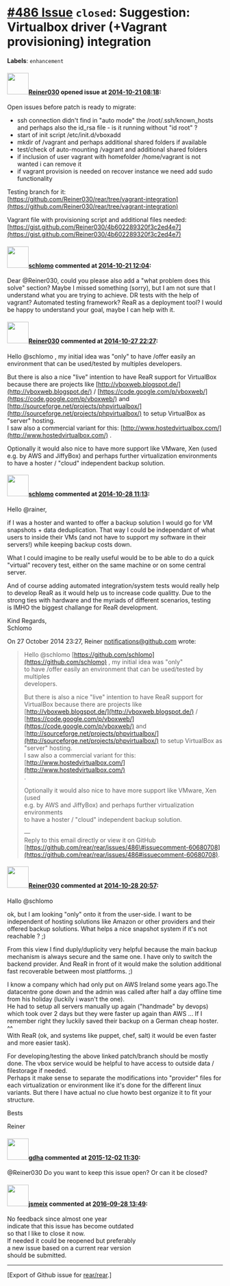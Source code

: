 [\#486 Issue](https://github.com/rear/rear/issues/486) `closed`: Suggestion: Virtualbox driver (+Vagrant provisioning) integration
==================================================================================================================================

**Labels**: `enhancement`

#### <img src="https://avatars.githubusercontent.com/u/29528?v=4" width="50">[Reiner030](https://github.com/Reiner030) opened issue at [2014-10-21 08:18](https://github.com/rear/rear/issues/486):

Open issues before patch is ready to migrate:

-   ssh connection didn't find in "auto mode" the
    /root/.ssh/known\_hosts and perhaps also the id\_rsa file - is it
    running without "id root" ?
-   start of init script /etc/init.d/vboxadd
-   mkdir of /vagrant and perhaps additional shared folders if available
-   test/check of auto-mounting /vagrant and additional shared folders
-   if inclusion of user vagrant with homefolder /home/vagrant is not
    wanted i can remove it
-   if vagrant provision is needed on recover instance we need add sudo
    functionality

Testing branch for it:  
[https://github.com/Reiner030/rear/tree/vagrant-integration](https://github.com/Reiner030/rear/tree/vagrant-integration)

Vagrant file with provisioning script and additional files needed:  
[https://gist.github.com/Reiner030/4b602289320f3c2ed4e7](https://gist.github.com/Reiner030/4b602289320f3c2ed4e7)

#### <img src="https://avatars.githubusercontent.com/u/101384?v=4" width="50">[schlomo](https://github.com/schlomo) commented at [2014-10-21 12:04](https://github.com/rear/rear/issues/486#issuecomment-59917055):

Dear @Reiner030, could you please also add a "what problem does this
solve" section? Maybe I missed something (sorry), but I am not sure that
I understand what you are trying to achieve. DR tests with the help of
vagrant? Automated testing framework? ReaR as a deployment tool? I would
be happy to understand your goal, maybe I can help with it.

#### <img src="https://avatars.githubusercontent.com/u/29528?v=4" width="50">[Reiner030](https://github.com/Reiner030) commented at [2014-10-27 22:27](https://github.com/rear/rear/issues/486#issuecomment-60680708):

Hello @schlomo , my initial idea was "only" to have /offer easily an
environment that can be used/tested by multiples developers.

But there is also a nice "live" intention to have ReaR support for
VirtualBox because there are projects like
[http://vboxweb.blogspot.de/](http://vboxweb.blogspot.de/) /
[https://code.google.com/p/vboxweb/](https://code.google.com/p/vboxweb/)
and
[http://sourceforge.net/projects/phpvirtualbox/](http://sourceforge.net/projects/phpvirtualbox/)
to setup VirtualBox as "server" hosting.  
I saw also a commercial variant for this:
[http://www.hostedvirtualbox.com/](http://www.hostedvirtualbox.com/) .

Optionally it would also nice to have more support like VMware, Xen
(used e.g. by AWS and JiffyBox) and perhaps further virtualization
environments to have a hoster / "cloud" independent backup solution.

#### <img src="https://avatars.githubusercontent.com/u/101384?v=4" width="50">[schlomo](https://github.com/schlomo) commented at [2014-10-28 11:13](https://github.com/rear/rear/issues/486#issuecomment-60740174):

Hello @rainer,

if I was a hoster and wanted to offer a backup solution I would go for
VM  
snapshots + data deduplication. That way I could be independant of
what  
users to inside their VMs (and not have to support my software in
their  
servers!) while keeping backup costs down.

What I could imagine to be really useful would be to be able to do a
quick  
"virtual" recovery test, either on the same machine or on some central  
server.

And of course adding automated integration/system tests would really
help  
to develop ReaR as it would help us to increase code qualitty. Due to
the  
strong ties with hardware and the myriads of different scenarios,
testing  
is IMHO the biggest challange for ReaR development.

Kind Regards,  
Schlomo

On 27 October 2014 23:27, Reiner <notifications@github.com> wrote:

> Hello @schlomo
> [https://github.com/schlomo](https://github.com/schlomo) , my initial
> idea was "only"  
> to have /offer easily an environment that can be used/tested by
> multiples  
> developers.
>
> But there is also a nice "live" intention to have ReaR support for  
> VirtualBox because there are projects like
> [http://vboxweb.blogspot.de/](http://vboxweb.blogspot.de/) /  
> [https://code.google.com/p/vboxweb/](https://code.google.com/p/vboxweb/)
> and  
> [http://sourceforge.net/projects/phpvirtualbox/](http://sourceforge.net/projects/phpvirtualbox/)
> to setup VirtualBox as  
> "server" hosting.  
> I saw also a commercial variant for this:
> [http://www.hostedvirtualbox.com/](http://www.hostedvirtualbox.com/)  
> .
>
> Optionally it would also nice to have more support like VMware, Xen
> (used  
> e.g. by AWS and JiffyBox) and perhaps further virtualization
> environments  
> to have a hoster / "cloud" independent backup solution.
>
> —  
> Reply to this email directly or view it on GitHub  
> [https://github.com/rear/rear/issues/486\#issuecomment-60680708](https://github.com/rear/rear/issues/486#issuecomment-60680708).

#### <img src="https://avatars.githubusercontent.com/u/29528?v=4" width="50">[Reiner030](https://github.com/Reiner030) commented at [2014-10-28 20:57](https://github.com/rear/rear/issues/486#issuecomment-60830147):

Hallo @schlomo

ok, but I am looking "only" onto it from the user-side. I want to be
independent of hosting solutions like Amazon or other providers and
their offered backup solutions. What helps a nice snapshot system if
it's not reachable ? ;)

From this view I find duply/duplicity very helpful because the main
backup mechanism is always secure and the same one. I have only to
switch the backend provider. And ReaR in front of it would make the
solution additional fast recoverable between most plattforms. ;)

I know a company which had only put on AWS Ireland some years ago.The
datacentre gone down and the admin was called after half a day offline
time from his holiday (luckily i wasn't the one).  
He had to setup all servers manually up again ("handmade" by devops)
which took over 2 days but they were faster up again than AWS ... If I
remember right they luckily saved their backup on a German cheap hoster.
^^  
With ReaR (ok, and systems like puppet, chef, salt) it would be even
faster and more easier task).

For developing/testing the above linked patch/branch should be mostly
done. The vbox service would be helpful to have access to outside data /
filestorage if needed.  
Perhaps it make sense to separate the modifications into "provider"
files for each virtualization or environment like it's done for the
different linux variants. But there I have actual no clue howto best
organize it to fit your structure.

Bests

Reiner

#### <img src="https://avatars.githubusercontent.com/u/888633?u=cdaeb31efcc0048d3619651aa18dd4b76e636b21&v=4" width="50">[gdha](https://github.com/gdha) commented at [2015-12-02 11:30](https://github.com/rear/rear/issues/486#issuecomment-161266924):

@Reiner030 Do you want to keep this issue open? Or can it be closed?

#### <img src="https://avatars.githubusercontent.com/u/1788608?u=925fc54e2ce01551392622446ece427f51e2f0ce&v=4" width="50">[jsmeix](https://github.com/jsmeix) commented at [2016-09-28 13:49](https://github.com/rear/rear/issues/486#issuecomment-250171687):

No feedback since almost one year  
indicate that this issue has become outdated  
so that I like to close it now.  
If needed it could be reopened but preferably  
a new issue based on a current rear version  
should be submitted.

------------------------------------------------------------------------

\[Export of Github issue for
[rear/rear](https://github.com/rear/rear).\]
